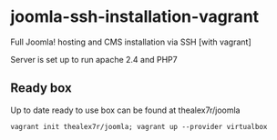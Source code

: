 # joomla-ssh-installation-vagrant
Full Joomla! hosting and CMS installation via SSH [with vagrant]

Server is set up to run apache 2.4 and PHP7

## Ready box
Up to date ready to use box can be found at thealex7r/joomla

`vagrant init thealex7r/joomla; vagrant up --provider virtualbox`
